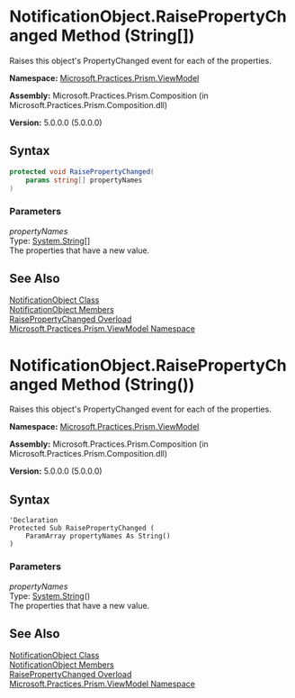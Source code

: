 ﻿---
TOCTitle: 'RaisePropertyChanged Method (String[])'
Title: 'NotificationObject.RaisePropertyChanged Method (String[]) (Microsoft.Practices.Prism.ViewModel)'
ms:assetid: 'M:Microsoft.Practices.Prism.ViewModel.NotificationObject.RaisePropertyChanged(System.String[])'
ms:mtpsurl: 'notificationobject-raisepropertychanged-method-mspp-viewmodel.md'
---

# NotificationObject.RaisePropertyChanged Method (String[])

Raises this object's PropertyChanged event for each of the properties.

**Namespace:** [Microsoft.Practices.Prism.ViewModel](/patterns-practices/reference/mspp-viewmodel-namespace)

**Assembly:** Microsoft.Practices.Prism.Composition (in Microsoft.Practices.Prism.Composition.dll)

**Version:** 5.0.0.0 (5.0.0.0)

## Syntax

```C#
protected void RaisePropertyChanged(
	params string[] propertyNames
)
```

### Parameters

*propertyNames*  
Type: [System.String](http://msdn.microsoft.com/en-us/library/s1wwdcbf)[]  
The properties that have a new value.

## See Also

[NotificationObject Class](/patterns-practices/reference/notificationobject-class-mspp-viewmodel)<br/>
[NotificationObject Members](/patterns-practices/reference/notificationobject-members-mspp-viewmodel)<br/>
[RaisePropertyChanged Overload](/patterns-practices/reference/notificationobject-raisepropertychanged-method-mspp-viewmodel)<br/>
[Microsoft.Practices.Prism.ViewModel Namespace](/patterns-practices/reference/mspp-viewmodel-namespace)<br/>


# NotificationObject.RaisePropertyChanged Method (String())

Raises this object's PropertyChanged event for each of the properties.

**Namespace:** [Microsoft.Practices.Prism.ViewModel](/patterns-practices/reference/mspp-viewmodel-namespace)

**Assembly:** Microsoft.Practices.Prism.Composition (in Microsoft.Practices.Prism.Composition.dll)

**Version:** 5.0.0.0 (5.0.0.0)

## Syntax

```VB
'Declaration
Protected Sub RaisePropertyChanged ( 
	ParamArray propertyNames As String()
)
```

### Parameters

*propertyNames*  
Type: [System.String](http://msdn.microsoft.com/en-us/library/s1wwdcbf)()  
The properties that have a new value.

## See Also

[NotificationObject Class](/patterns-practices/reference/notificationobject-class-mspp-viewmodel)<br/>
[NotificationObject Members](/patterns-practices/reference/notificationobject-members-mspp-viewmodel)<br/>
[RaisePropertyChanged Overload](/patterns-practices/reference/notificationobject-raisepropertychanged-method-mspp-viewmodel)<br/>
[Microsoft.Practices.Prism.ViewModel Namespace](/patterns-practices/reference/mspp-viewmodel-namespace)<br/>